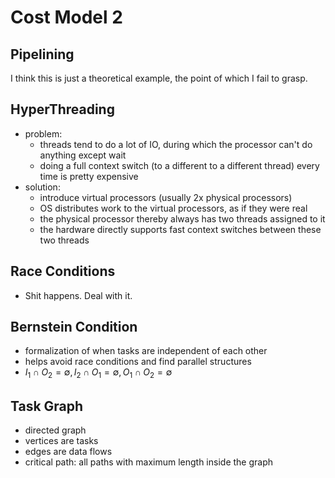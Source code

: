 # Cost Model 2

## Pipelining

I think this is just a theoretical example, the point of which I fail to grasp.
    
## HyperThreading

- problem: 
  - threads tend to do a lot of IO, during which the processor can't do anything except wait
  - doing a full context switch (to a different to a different thread) every time is pretty expensive
- solution:
  - introduce virtual processors (usually 2x physical processors)
  - OS distributes work to the virtual processors, as if they were real
  - the physical processor thereby always has two threads assigned to it
  - the hardware directly supports fast context switches between these two threads

## Race Conditions

- Shit happens. Deal with it.

## Bernstein Condition

- formalization of when tasks are independent of each other
- helps avoid race conditions and find parallel structures
- $I_1\cap O_2 = \emptyset,I_2\cap O_1 = \emptyset, O_1\cap O_2 = \emptyset$

## Task Graph

- directed graph
- vertices are tasks
- edges are data flows
- critical path: all paths with maximum length inside the graph
